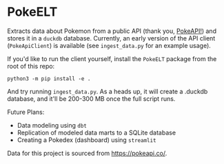 # PokeELT
Extracts data about Pokemon from a public API (thank you, [PokeAPI!](https://pokeapi.co/)) and stores it in a `duckdb` database. Currently, an early version of the API client (`PokeApiClient`) is available (see `ingest_data.py` for an example usage).

If you'd like to run the client yourself, install the `PokeELT` package from the root of this repo:

`python3 -m pip install -e .`

And try running `ingest_data.py`. As a heads up, it will create a .duckdb database, and it'll be 200-300 MB once the full script runs.

Future Plans:

- Data modeling using `dbt`
- Replication of modeled data marts to a SQLite database
- Creating a Pokedex (dashboard) using `streamlit`

Data for this project is sourced from https://pokeapi.co/.